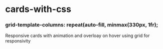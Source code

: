 # cards-with-css
### grid-template-columns: repeat(auto-fill, minmax(330px, 1fr);
Responsive cards with animation and overloay on hover using grid for responsivity 
